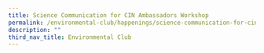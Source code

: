 ```yaml
---
title: Science Communication for CIN Ambassadors Workshop
permalink: /environmental-club/happenings/science-communication-for-cin-ambassadors-workshop/
description: ""
third_nav_title: Environmental Club
---
```

